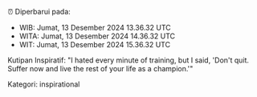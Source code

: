 ⏰ Diperbarui pada:
- WIB: Jumat, 13 Desember 2024 13.36.32 UTC
- WITA: Jumat, 13 Desember 2024 14.36.32 UTC
- WIT: Jumat, 13 Desember 2024 15.36.32 UTC

Kutipan Inspiratif:
"I hated every minute of training, but I said, 'Don't quit. Suffer now and live the rest of your life as a champion.'"


Kategori: inspirational

